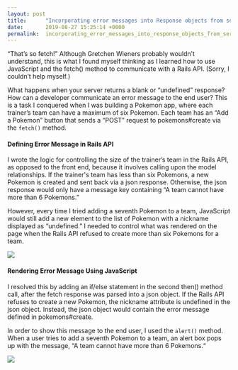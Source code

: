 ```yaml
---
layout: post
title:      "Incorporating error messages into Response objects from server"
date:       2019-08-27 15:25:14 +0000
permalink:  incorporating_error_messages_into_response_objects_from_server
---
```



“That’s so fetch!” Although Gretchen Wieners probably wouldn’t understand, this is what I found myself thinking as I learned how to use JavaScript and the fetch() method to communicate with a Rails API. (Sorry, I couldn’t help myself.)

What happens when your server returns a blank or “undefined” response? How can a developer communicate an error message to the end user? This is a task I conquered when I was building a Pokemon app, where each trainer’s team can have a maximum of six Pokemon. Each team has an “Add a Pokemon” button that sends a “POST” request to pokemons#create via the `fetch()` method.

#### Defining Error Message in Rails API
I wrote the logic for controlling the size of the trainer’s team in the Rails API, as opposed to the front end, because it involves calling upon the model relationships. If the trainer's team has less than six Pokemons, a new Pokemon is created and sent back via a json response. Otherwise, the json response would only have a message key containing “A team cannot have more than 6 Pokemons.”

However, every time I tried adding a seventh Pokemon to a team, JavaScript would still add a new element to the list of Pokemon with a nickname displayed as “undefined.” I needed to control what was rendered on the page when the Rails API refused to create more than six Pokemons for a team.

![](https://i.imgur.com/akveza2.png)

#### Rendering Error Message Using JavaScript
I resolved this by adding an if/else statement in the second then() method call, after the fetch response was parsed into a json object. If the Rails API refuses to create a new Pokemon, the nickname attribute is undefined in the json object. Instead, the json object would contain the error message defined in pokemons#create.

In order to show this message to the end user, I used the `alert()` method. When a user tries to add a seventh Pokemon to a team, an alert box pops up with the message, “A team cannot have more than 6 Pokemons.“

![](https://i.imgur.com/sfNNOwp.png)

